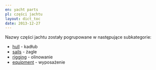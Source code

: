 ```yaml
---
en: yacht parts
pl: części jachtu
layout: dict_toc
date: 2013-12-27
---
```


Nazwy części jachtu zostały pogrupowane w następujące subkategorie:

* [hull](/dict/yacht-parts/hull/) - kadłub
* [sails](/dict/yacht-parts/sails/) - żagle
* [rigging](/dict/yacht-parts/rigging/) - olinowanie   
* [equipment](/dict/yacht-parts/equipment/) - wyposażenie  